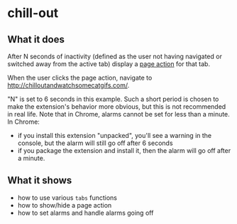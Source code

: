 # chill-out

## What it does

After N seconds of inactivity (defined as the user not having navigated
or switched away from the active tab) display a
[page action](https://developer.mozilla.org/en-US/Add-ons/WebExtensions/API/pageAction)
for that tab.

When the user clicks the page action,
navigate to http://chilloutandwatchsomecatgifs.com/.

"N" is set to 6 seconds in this example. Such a short period is chosen to make
the extension's behavior more obvious, but this is not recommended in real life.
Note that in Chrome, alarms cannot be set for less than a minute. In Chrome:

* if you install this extension "unpacked", you'll see a warning
in the console, but the alarm will still go off after 6 seconds
* if you package the extension and install it, then the alarm will go off after
a minute.

## What it shows

* how to use various `tabs` functions
* how to show/hide a page action
* how to set alarms and handle alarms going off
